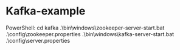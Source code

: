 ﻿# Kafka-example
 
 PowerShell: cd kafka
.\bin\windows\zookeeper-server-start.bat .\config\zookeeper.properties
.\bin\windows\kafka-server-start.bat .\config\server.properties       

